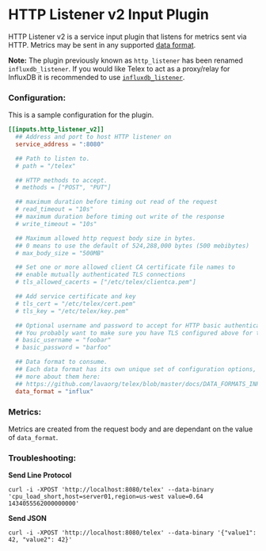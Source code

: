 # HTTP Listener v2 Input Plugin

HTTP Listener v2 is a service input plugin that listens for metrics sent via
HTTP.  Metrics may be sent in any supported [data format][data_format].

**Note:** The plugin previously known as `http_listener` has been renamed
`influxdb_listener`.  If you would like Telex to act as a proxy/relay for
InfluxDB it is recommended to use [`influxdb_listener`][influxdb_listener].

### Configuration:

This is a sample configuration for the plugin.

```toml
[[inputs.http_listener_v2]]
  ## Address and port to host HTTP listener on
  service_address = ":8080"

  ## Path to listen to.
  # path = "/telex"

  ## HTTP methods to accept.
  # methods = ["POST", "PUT"]

  ## maximum duration before timing out read of the request
  # read_timeout = "10s"
  ## maximum duration before timing out write of the response
  # write_timeout = "10s"

  ## Maximum allowed http request body size in bytes.
  ## 0 means to use the default of 524,288,000 bytes (500 mebibytes)
  # max_body_size = "500MB"

  ## Set one or more allowed client CA certificate file names to
  ## enable mutually authenticated TLS connections
  # tls_allowed_cacerts = ["/etc/telex/clientca.pem"]

  ## Add service certificate and key
  # tls_cert = "/etc/telex/cert.pem"
  # tls_key = "/etc/telex/key.pem"

  ## Optional username and password to accept for HTTP basic authentication.
  ## You probably want to make sure you have TLS configured above for this.
  # basic_username = "foobar"
  # basic_password = "barfoo"

  ## Data format to consume.
  ## Each data format has its own unique set of configuration options, read
  ## more about them here:
  ## https://github.com/lavaorg/telex/blob/master/docs/DATA_FORMATS_INPUT.md
  data_format = "influx"
```

### Metrics:

Metrics are created from the request body and are dependant on the value of `data_format`.

### Troubleshooting:

**Send Line Protocol**
```
curl -i -XPOST 'http://localhost:8080/telex' --data-binary 'cpu_load_short,host=server01,region=us-west value=0.64 1434055562000000000'
```

**Send JSON**
```
curl -i -XPOST 'http://localhost:8080/telex' --data-binary '{"value1": 42, "value2": 42}'
```

[data_format]: /docs/DATA_FORMATS_INPUT.md
[influxdb_listener]: /plugins/inputs/influxdb_listener/README.md
